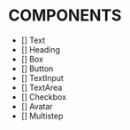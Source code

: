 # COMPONENTS

- [] Text
- [] Heading
- [] Box
- [] Button
- [] TextInput
- [] TextArea
- [] Checkbox
- [] Avatar
- [] Multistep
